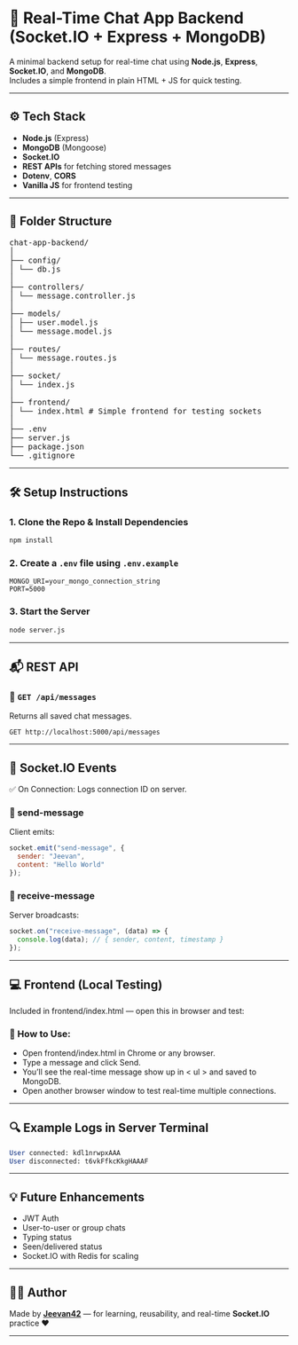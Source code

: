 # 📡 Real-Time Chat App Backend (Socket.IO + Express + MongoDB)

A minimal backend setup for real-time chat using **Node.js**, **Express**, **Socket.IO**, and **MongoDB**.  
Includes a simple frontend in plain HTML + JS for quick testing.

---

## ⚙️ Tech Stack

- **Node.js** (Express)
- **MongoDB** (Mongoose)
- **Socket.IO**
- **REST APIs** for fetching stored messages
- **Dotenv**, **CORS**
- **Vanilla JS** for frontend testing

---

## 📁 Folder Structure

<pre>
chat-app-backend/
│
├── config/
│ └── db.js
│
├── controllers/
│ └── message.controller.js
│
├── models/
│ ├── user.model.js
│ └── message.model.js
│
├── routes/
│ └── message.routes.js
│
├── socket/
│ └── index.js
│
├── frontend/
│ └── index.html # Simple frontend for testing sockets
│
├── .env
├── server.js
├── package.json
└── .gitignore
</pre>

---

## 🛠️ Setup Instructions

### 1. Clone the Repo & Install Dependencies
```bash
npm install
```

### 2. Create a `.env` file using `.env.example`
   ```env
   MONGO_URI=your_mongo_connection_string
   PORT=5000
   ```

### 3. Start the Server
```bash
node server.js
```

---

## 📬 REST API

### 🔹 `GET /api/messages`  
Returns all saved chat messages.

```http
GET http://localhost:5000/api/messages
```

---

## 🔌 Socket.IO Events
✅ On Connection:
Logs connection ID on server.

### 🔹 send-message
Client emits:

```js
socket.emit("send-message", {
  sender: "Jeevan",
  content: "Hello World"
});
```

### 🔹 receive-message
Server broadcasts:

```js
socket.on("receive-message", (data) => {
  console.log(data); // { sender, content, timestamp }
});
```

---

## 💻 Frontend (Local Testing)
Included in frontend/index.html — open this in browser and test:

### 🧪 How to Use:
- Open frontend/index.html in Chrome or any browser.
- Type a message and click Send.
- You’ll see the real-time message show up in < ul > and saved to MongoDB.
- Open another browser window to test real-time multiple connections.

---

## 🔍 Example Logs in Server Terminal

```sql
User connected: kdl1nrwpxAAA
User disconnected: t6vkFfkcKkgHAAAF
```

---

## 💡 Future Enhancements
- JWT Auth
- User-to-user or group chats
- Typing status
- Seen/delivered status
- Socket.IO with Redis for scaling

---

## 🧑‍💻 Author

Made by [**Jeevan42**](https://github.com/jeevan42) — for learning, reusability, and real-time **Socket.IO** practice ❤️

---
